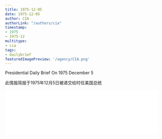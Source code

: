 ```yaml
---
title: 1975-12-05
date: 1975-12-05
author: CIA 
authorLink: "/authors/cia"
timestamp: 
- 1975
- 1975-12
multitype: 
- cia
tags: 
- dailybrief
featuredImagePreview: '/agency/CIA.png'
---
```



Presidential Daily Brief On 1975 December 5

此情报简报于1975年12月5日被递交给时任美国总统

<!--more-->





<div id="over" style="width:100%; overflow:hidden"> <iframe id="sFrame" name="sFrame" frameborder="no" border="0"  allowfullscreen marginwidth="0" scrolling="no" src = " /CIA/1975-12-05.html "  style = " position:absulute; width: 806px; top: 300;" > </iframe> </div>